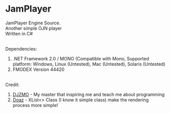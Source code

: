 JamPlayer
=========

JamPlayer Engine Source.<br/>
Another simple OJN player<br/>
Written in C#<br/><br/>

Dependencies:<br/>
1. .NET Framework 2.0 / MONO (Compatible with Mono, Supported platform: Windows, Linux (Untested), Mac (Untested), Solaris (Untested)<br/>
2. FMODEX Version 44420<br/><br/>

Credit:<br/>
1. <a href="http://djzmo.com" target="_blank">DJZMO</a> - My master that inspiring me and teach me about programming<br/>
2. <a href="http://www.cs.mcgill.ca/~ryang6/iBMSC/" target="_blank">Doaz</a>  - XList<> Class (I know it simple class) make the rendering process more simple!
